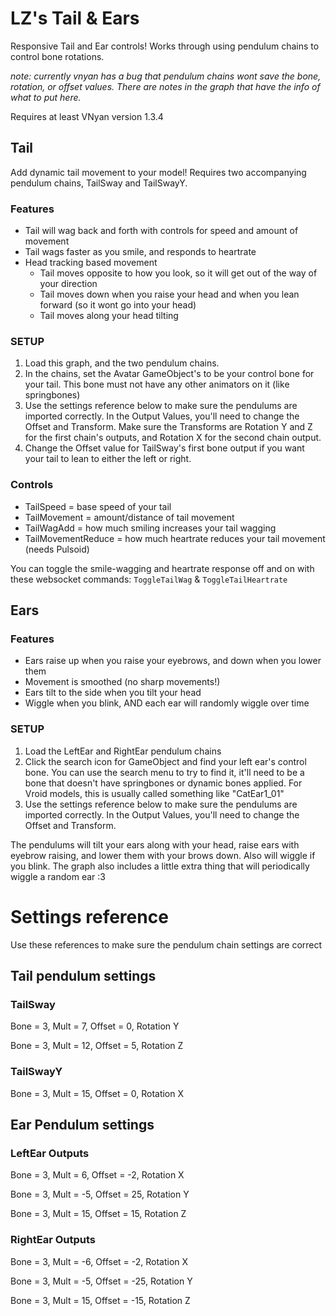 # LZ's Tail & Ears

Responsive Tail and Ear controls! Works through using pendulum chains to control bone rotations.

_note: currently vnyan has a bug that pendulum chains wont save the bone, rotation, or offset values. There are notes in the graph that have the info of what to put here._

Requires at least VNyan version 1.3.4
## Tail

Add dynamic tail movement to your model!
Requires two accompanying pendulum chains, TailSway and TailSwayY.

### Features
- Tail will wag back and forth with controls for speed and amount of movement
- Tail wags faster as you smile, and responds to heartrate
- Head tracking based movement
  - Tail moves opposite to how you look, so it will get out of the way of your direction
  - Tail moves down when you raise your head and when you lean forward (so it wont go into your head)
  - Tail moves along your head tilting

### SETUP
1. Load this graph, and the two pendulum chains.
2. In the chains, set the Avatar GameObject's to be your control bone for your tail. This bone must not have any other animators on it (like springbones)
3. Use the settings reference below to make sure the pendulums are imported correctly. In the Output Values, you'll need to change the Offset and Transform. Make sure the Transforms are Rotation Y and Z for the first chain's outputs, and Rotation X for the second chain output.
4. Change the Offset value for TailSway's first bone output if you want your tail to lean to either the left or right.

### Controls
- TailSpeed = base speed of your tail 
- TailMovement = amount/distance of tail movement
- TailWagAdd = how much smiling increases your tail wagging
- TailMovementReduce = how much heartrate reduces your tail movement (needs Pulsoid)

You can toggle the smile-wagging and heartrate response off and on with these websocket commands: `ToggleTailWag` & `ToggleTailHeartrate`

## Ears

### Features
- Ears raise up when you raise your eyebrows, and down when you lower them
- Movement is smoothed (no sharp movements!)
- Ears tilt to the side when you tilt your head
- Wiggle when you blink, AND each ear will randomly wiggle over time

### SETUP
1. Load the LeftEar and RightEar pendulum chains
2. Click the search icon for GameObject and find your left ear's control bone. You can use the search menu to try to find it, it'll need to be a bone that doesn't have springbones or dynamic bones applied. For Vroid models, this is usually called something like "CatEar1_01"
3. Use the settings reference below to make sure the pendulums are imported correctly. In the Output Values, you'll need to change the Offset and Transform.

The pendulums will tilt your ears along with your head, raise ears with eyebrow raising, and lower them with your brows down. Also will wiggle if you blink. The graph also includes a little extra thing that will periodically wiggle a random ear :3

# Settings reference
Use these references to make sure the pendulum chain settings are correct

## Tail pendulum settings
### TailSway
Bone = 3, Mult = 7, Offset = 0, Rotation Y

Bone = 3, Mult = 12, Offset = 5, Rotation Z

### TailSwayY
Bone = 3, Mult = 15, Offset = 0, Rotation X

## Ear Pendulum settings
### LeftEar Outputs
Bone = 3, Mult = 6, Offset = -2, Rotation X

Bone = 3, Mult = -5, Offset = 25, Rotation Y

Bone = 3, Mult = 15, Offset = 15, Rotation Z

### RightEar Outputs
Bone = 3, Mult = -6, Offset = -2, Rotation X

Bone = 3, Mult = -5, Offset = -25, Rotation Y

Bone = 3, Mult = 15, Offset = -15, Rotation Z

